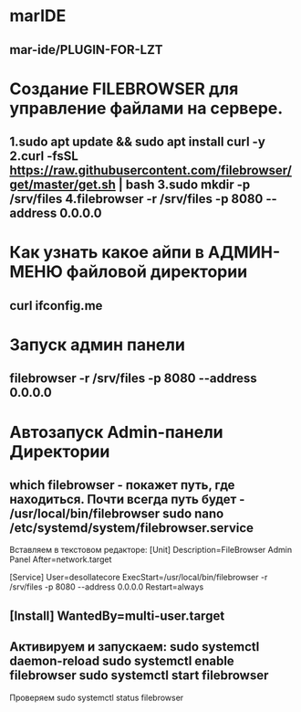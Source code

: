# marIDE
mar-ide/PLUGIN-FOR-LZT
---
# Создание FILEBROWSER для управление файлами на сервере.
1.sudo apt update && sudo apt install curl -y
2.curl -fsSL https://raw.githubusercontent.com/filebrowser/get/master/get.sh | bash
3.sudo mkdir -p /srv/files
4.filebrowser -r /srv/files -p 8080 --address 0.0.0.0
---
# Как узнать какое айпи в АДМИН-МЕНЮ файловой директории 
curl ifconfig.me
---
# Запуск админ панели 
filebrowser -r /srv/files -p 8080 --address 0.0.0.0
---
# Автозапуск Admin-панели Директории 
which filebrowser - покажет путь, где находиться.
Почти всегда путь будет - /usr/local/bin/filebrowser
sudo nano /etc/systemd/system/filebrowser.service
---
Вставляем в текстовом редакторе:
[Unit]
Description=FileBrowser Admin Panel
After=network.target

[Service]
User=desollatecore
ExecStart=/usr/local/bin/filebrowser -r /srv/files -p 8080 --address 0.0.0.0
Restart=always

[Install]
WantedBy=multi-user.target
---
Активируем и запускаем:
sudo systemctl daemon-reload
sudo systemctl enable filebrowser
sudo systemctl start filebrowser
---
Проверяем 
sudo systemctl status filebrowser

